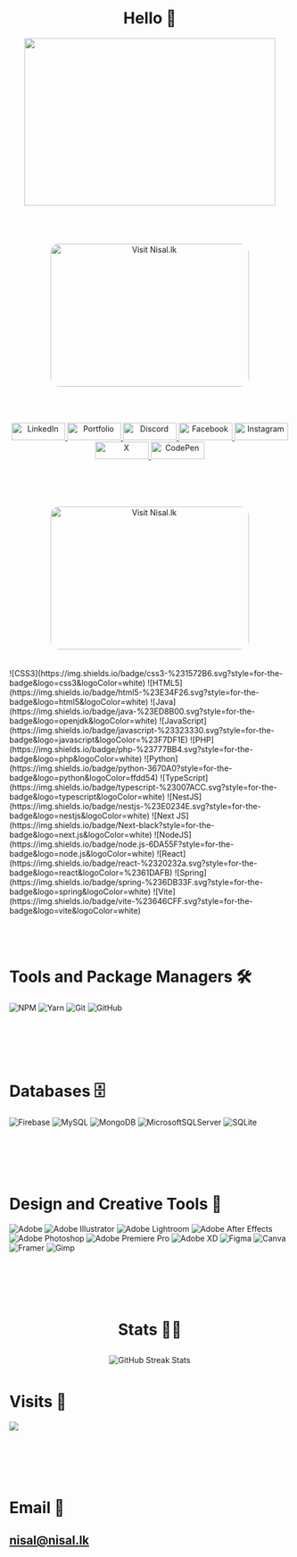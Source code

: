 <h1 align="center">Hello 👋</h1>

<div align="center">
  <img src="https://github-card-orpin.vercel.app/api/githubCard" width="450" height="300" />
</div>
<br>
<br>
<br>
<br>
<div align="center">
  <a href="https://nisal.lk" target="_blank" rel="noopener noreferrer">
    <img src="https://browser-card.vercel.app/api/browserCard" width="356" height="256" style="border-radius: 15px;" alt="Visit Nisal.lk" />
  </a>
<br>
<br>
<br>
<br>
  <p align="center">
  <a href="https://linkedin.com/in/nisal-herath">
    <img src="https://linkedin-drab-mu.vercel.app/api/linkedin" alt="LinkedIn" width="96" height="31" />
  </a>
  <a href="https://nisal.lk">
    <img src="https://nisallk.vercel.app/api/nisallk" alt="Portfolio" width="96" height="31" />
  </a>
  <a href="https://discord.com/users/790576125678977065">
    <img src="https://discord-tau-peach.vercel.app/api/discord" alt="Discord" width="96" height="31" />
  </a>
  <a href="https://facebook.com/mooncaque">
    <img src="https://fb-iota-steel.vercel.app/api/facebook" alt="Facebook" width="96" height="31" />
  </a>
  <a href="https://instagram.com/mooncaque">
    <img src="https://insta-nu-two.vercel.app/api/insta" alt="Instagram" width="96" height="31" />
  </a>
  <a href="https://x.com/artnisal">
    <img src="https://twitter-ecru-seven.vercel.app/api/twitter" alt="X" width="96" height="31" />
  </a>
  <a href="https://codepen.io/Mooncaque">
    <img src="https://cdpen.vercel.app/api/codepen" alt="CodePen" width="96" height="31" />
  </a>
</p>
</div>

<br>
<br>
<br>
<br>










<div align="center">
  <a href="https://nisal.lk" target="_blank" rel="noopener noreferrer">
    <img src="https://browser-lang.vercel.app/api/browserCard" width="356" height="256" style="border-radius: 15px;" alt="Visit Nisal.lk" />
  </a>
</div>
<br>
<br>
![CSS3](https://img.shields.io/badge/css3-%231572B6.svg?style=for-the-badge&logo=css3&logoColor=white) 
![HTML5](https://img.shields.io/badge/html5-%23E34F26.svg?style=for-the-badge&logo=html5&logoColor=white) 
![Java](https://img.shields.io/badge/java-%23ED8B00.svg?style=for-the-badge&logo=openjdk&logoColor=white) 
![JavaScript](https://img.shields.io/badge/javascript-%23323330.svg?style=for-the-badge&logo=javascript&logoColor=%23F7DF1E) 
![PHP](https://img.shields.io/badge/php-%23777BB4.svg?style=for-the-badge&logo=php&logoColor=white) 
![Python](https://img.shields.io/badge/python-3670A0?style=for-the-badge&logo=python&logoColor=ffdd54) 
![TypeScript](https://img.shields.io/badge/typescript-%23007ACC.svg?style=for-the-badge&logo=typescript&logoColor=white) 
![NestJS](https://img.shields.io/badge/nestjs-%23E0234E.svg?style=for-the-badge&logo=nestjs&logoColor=white) 
![Next JS](https://img.shields.io/badge/Next-black?style=for-the-badge&logo=next.js&logoColor=white) 
![NodeJS](https://img.shields.io/badge/node.js-6DA55F?style=for-the-badge&logo=node.js&logoColor=white) 
![React](https://img.shields.io/badge/react-%2320232a.svg?style=for-the-badge&logo=react&logoColor=%2361DAFB) 
![Spring](https://img.shields.io/badge/spring-%236DB33F.svg?style=for-the-badge&logo=spring&logoColor=white) 
![Vite](https://img.shields.io/badge/vite-%23646CFF.svg?style=for-the-badge&logo=vite&logoColor=white) 

<br>
<br>
<br>
<br>

# Tools and Package Managers 🛠️
![NPM](https://img.shields.io/badge/NPM-%23CB3837.svg?style=for-the-badge&logo=npm&logoColor=white) 
![Yarn](https://img.shields.io/badge/yarn-%232C8EBB.svg?style=for-the-badge&logo=yarn&logoColor=white) 
![Git](https://img.shields.io/badge/git-%23F05033.svg?style=for-the-badge&logo=git&logoColor=white) 
![GitHub](https://img.shields.io/badge/github-%23121011.svg?style=for-the-badge&logo=github&logoColor=white)

<br>
<br>
<br>
<br>

# Databases 🗄️
![Firebase](https://img.shields.io/badge/firebase-a08021?style=for-the-badge&logo=firebase&logoColor=ffcd34) 
![MySQL](https://img.shields.io/badge/mysql-4479A1.svg?style=for-the-badge&logo=mysql&logoColor=white) 
![MongoDB](https://img.shields.io/badge/MongoDB-%234ea94b.svg?style=for-the-badge&logo=mongodb&logoColor=white) 
![MicrosoftSQLServer](https://img.shields.io/badge/Microsoft%20SQL%20Server-CC2927?style=for-the-badge&logo=microsoft%20sql%20server&logoColor=white) 
![SQLite](https://img.shields.io/badge/sqlite-%2307405e.svg?style=for-the-badge&logo=sqlite&logoColor=white) 

<br>
<br>
<br>
<br>

# Design and Creative Tools 🎨
![Adobe](https://img.shields.io/badge/adobe-%23FF0000.svg?style=for-the-badge&logo=adobe&logoColor=white) 
![Adobe Illustrator](https://img.shields.io/badge/adobe%20illustrator-%23FF9A00.svg?style=for-the-badge&logo=adobe%20illustrator&logoColor=white) 
![Adobe Lightroom](https://img.shields.io/badge/Adobe%20Lightroom-31A8FF.svg?style=for-the-badge&logo=Adobe%20Lightroom&logoColor=white) 
![Adobe After Effects](https://img.shields.io/badge/Adobe%20After%20Effects-9999FF.svg?style=for-the-badge&logo=Adobe%20After%20Effects&logoColor=white) 
![Adobe Photoshop](https://img.shields.io/badge/adobe%20photoshop-%2331A8FF.svg?style=for-the-badge&logo=adobe%20photoshop&logoColor=white) 
![Adobe Premiere Pro](https://img.shields.io/badge/Adobe%20Premiere%20Pro-9999FF.svg?style=for-the-badge&logo=Adobe%20Premiere%20Pro&logoColor=white) 
![Adobe XD](https://img.shields.io/badge/Adobe%20XD-470137?style=for-the-badge&logo=Adobe%20XD&logoColor=#FF61F6) 
![Figma](https://img.shields.io/badge/figma-%23F24E1E.svg?style=for-the-badge&logo=figma&logoColor=white) 
![Canva](https://img.shields.io/badge/Canva-%2300C4CC.svg?style=for-the-badge&logo=Canva&logoColor=white) 
![Framer](https://img.shields.io/badge/Framer-black?style=for-the-badge&logo=framer&logoColor=blue) 
![Gimp](https://img.shields.io/badge/Gimp-657D8B?style=for-the-badge&logo=gimp&logoColor=FFFFFF)

<br>
<br>
<br>
<br>

<h1 align="center"> Stats 💪🏻</h1>
<div align="center">
  <img src="https://github-readme-streak-stats.herokuapp.com/?user=nisalherath&theme=swift&hide_border=false" alt="GitHub Streak Stats" style="margin: 10px;"/>
</div>

# Visits 🚀
[![](https://visitcount.itsvg.in/api?id=nisalherath&icon=8&color=6)](https://visitcount.itsvg.in)

<br>
<br>
<br>
<br>

# Email 📧 
## nisal@nisal.lk


